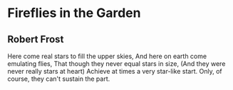 # Fireflies in the Garden
## Robert Frost
Here come real stars to fill the upper skies,
And here on earth come emulating flies,
That though they never equal stars in size,
(And they were never really stars at heart)
Achieve at times a very star-like start.
Only, of course, they can't sustain the part.